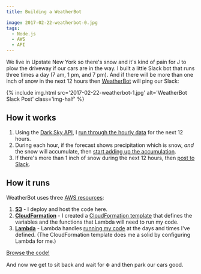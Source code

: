 ```yaml
---
title: Building a WeatherBot

image: 2017-02-22-weatherbot-0.jpg
tags:
  - Node.js
  - AWS
  - API
---
```


We live in Upstate New York so there's snow and it's kind of pain for J to plow the driveway if our cars are in the way. I built a little Slack bot that runs three times a day (7 am, 1 pm, and 7 pm). And if there will be more than one inch of snow in the next 12 hours then [WeatherBot](https://github.com/katydecorah/weatherbot) will ping our Slack:

{% include img.html src='2017-02-22-weatherbot-1.jpg' alt='WeatherBot Slack Post' class='img-half' %}

## How it works

1. Using the [Dark Sky API](https://darksky.net/dev/), I [run through the hourly data](https://github.com/katydecorah/weatherbot/blob/bfef0af2650e42c7fcee960ac615de680b6987c2/index.js#L29) for the next 12 hours.
2. During each hour, if the forecast shows precipitation which is snow, _and_ the snow will accumulate, then [start adding up the accumulation](https://github.com/katydecorah/weatherbot/blob/bfef0af2650e42c7fcee960ac615de680b6987c2/index.js#L32-L34).
3. If there's more than 1 inch of snow during the next 12 hours, then [post to Slack](https://github.com/katydecorah/weatherbot/blob/bfef0af2650e42c7fcee960ac615de680b6987c2/index.js#L41-L47).

## How it runs

WeatherBot uses three [AWS resources](https://aws.amazon.com/):

1. [**S3**](https://aws.amazon.com/s3/) - I deploy and host the code here.
2. [**CloudFormation**](https://aws.amazon.com/cloudformation/) - I created a [CloudFormation template](https://github.com/katydecorah/weatherbot/blob/master/cloudformation/weatherbot.template.json) that defines the variables and the functions that Lambda will need to run my code.
3. [**Lambda**](https://aws.amazon.com/lambda/) - Lambda handles [running my code](https://github.com/katydecorah/weatherbot/blob/bfef0af2650e42c7fcee960ac615de680b6987c2/cloudformation/weatherbot.template.json#L113-L126) at the days and times I've defined. (The CloudFormation template does me a solid by configuring Lambda for me.)

[Browse the code!](https://github.com/katydecorah/weatherbot)

And now we get to sit back and wait for :snowflake: and then park our cars good.
